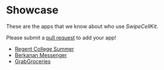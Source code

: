# Showcase

These are the apps that we know about who use *SwipeCellKit*. 

Please submit a [pull request](https://github.com/jerkoch/SwipeCellKit/compare) to add your app!

* [Regent College Summer](https://github.com/RegentCollege/summer-swift)
* [Berkanan Messenger](https://berkanan.chat)
* [GrabGroceries](https://apps.apple.com/app/id1517316201)

